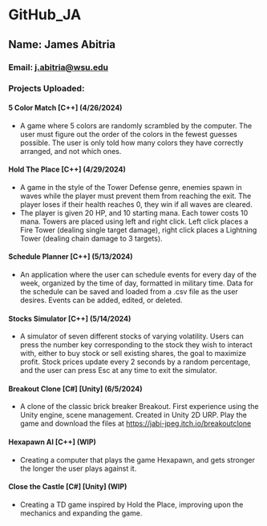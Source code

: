 # GitHub_JA
## Name: James Abitria <br>
### Email: j.abitria@wsu.edu <br>

### Projects Uploaded: <br>
#### 5 Color Match [C++] (4/26/2024) <br>
- A game where 5 colors are randomly scrambled by the computer. The user must figure out the order of the colors in the fewest guesses possible. The user is only told how many colors they have correctly arranged, and not which ones. <br>
#### Hold The Place [C++] (4/29/2024) <br>
- A game in the style of the Tower Defense genre, enemies spawn in waves while the player must prevent them from reaching the exit. The player loses if their health reaches 0, they win if all waves are cleared. <br>
- The player is given 20 HP, and 10 starting mana. Each tower costs 10 mana. Towers are placed using left and right click. Left click places a Fire Tower (dealing single target damage), right click places a Lightning Tower (dealing chain damage to 3 targets).
#### Schedule Planner [C++] (5/13/2024) <br>
- An application where the user can schedule events for every day of the week, organized by the time of day, formatted in military time. Data for the schedule can be saved and loaded from a .csv file as the user desires. Events can be added, edited, or deleted. <br>
#### Stocks Simulator [C++] (5/14/2024) <br>
- A simulator of seven different stocks of varying volatility. Users can press the number key corresponding to the stock they wish to interact with, either to buy stock or sell existing shares, the goal to maximize profit. Stock prices update every 2 seconds by a random percentage, and the user can press Esc at any time to exit the simulator.
#### Breakout Clone [C#] [Unity] (6/5/2024) <br>
- A clone of the classic brick breaker Breakout. First experience using the Unity engine, scene management. Created in Unity 2D URP. Play the game and download the files at https://jabi-jpeg.itch.io/breakoutclone
#### Hexapawn AI [C++] (WIP) <br>
- Creating a computer that plays the game Hexapawn, and gets stronger the longer the user plays against it.
#### Close the Castle [C#] [Unity] (WIP) <br>
- Creating a TD game inspired by Hold the Place, improving upon the mechanics and expanding the game.
